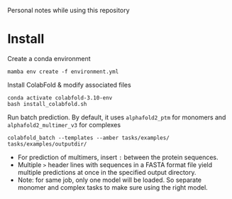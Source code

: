 Personal notes while using this repository

# Install
Create a conda environment
```shell
mamba env create -f environment.yml
```
Install ColabFold & modify associated files
```shell
conda activate colabfold-3.10-env
bash install_colabfold.sh
```

Run batch prediction. By default, it uses `alphafold2_ptm` for monomers and `alphafold2_multimer_v3` for complexes
```shell
colabfold_batch --templates --amber tasks/examples/ tasks/examples/outputdir/
```

- For prediction of multimers, insert `:` between the protein sequences.
- Multiple `>` header lines with sequences in a FASTA format file yield multiple predictions at once in the specified output directory.
- Note: for same job, only one model will be loaded. So separate monomer and complex tasks to make sure using the right model.

